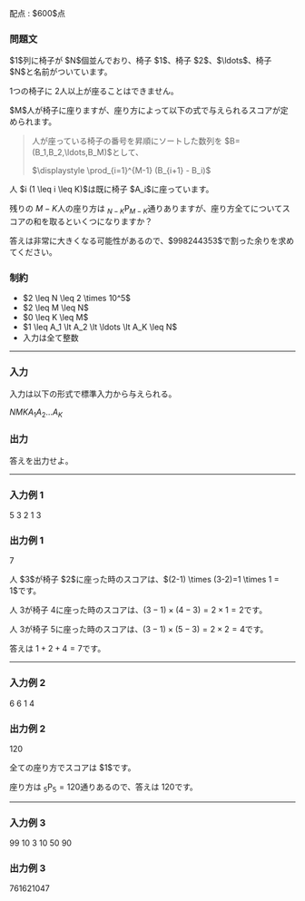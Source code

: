
<div>

<span>

<span>

<p>
配点 : $600$点
</p>

<div>

<section>

### **問題文**

<p>
$1$列に椅子が $N$個並んでおり、椅子 $1$、椅子 $2$、$\ldots$、椅子 $N$と名前がついています。

$1$つの椅子に $2$人以上が座ることはできません。  
</p>

<p>
$M$人が椅子に座りますが、座り方によって以下の式で与えられるスコアが定められます。  
</p>

<blockquote>

<p>
人が座っている椅子の番号を昇順にソートした数列を $B=(B_1,B_2,\ldots,B_M)$として、

$\displaystyle \prod_{i=1}^{M-1} (B_{i+1} - B_i)$
</p>

</blockquote>

<p>
人 $i (1 \leq i \leq K)$は既に椅子 $A_i$に座っています。

残りの $M-K$人の座り方は ${} _ {N-K} \mathrm{P} _ {M-K}$通りありますが、座り方全てについてスコアの和を取るといくつになりますか？
</p>

<p>
答えは非常に大きくなる可能性があるので、$998244353$で割った余りを求めてください。  
</p>

</section>

</div>

<div>

<section>

### **制約**

<ul>

<li>
$2 \leq N \leq 2 \times 10^5$
</li>

<li>
$2 \leq M \leq N$
</li>

<li>
$0 \leq K \leq M$
</li>

<li>
$1 \leq A_1 \lt A_2 \lt \ldots \lt A_K \leq N$
</li>

<li>
入力は全て整数
</li>

</ul>

</section>

</div>

---

<div>

<div>

<section>

### **入力**

<p>
入力は以下の形式で標準入力から与えられる。
</p>

<div>

$N$$M$$K$$A_1$$A_2$$\ldots$$A_K$
</div>

</section>

</div>

<div>

<section>

### **出力**

<p>
答えを出力せよ。  
</p>

</section>

</div>

</div>

---

<div>

<section>

### **入力例 1**

<div>

5 3 2
1 3

</div>

</section>

</div>

<div>

<section>

### **出力例 1**

<div>

7

</div>

<p>
人 $3$が椅子 $2$に座った時のスコアは、$(2-1) \times (3-2)=1 \times 1 = 1$です。

人 $3$が椅子 $4$に座った時のスコアは、$(3-1) \times (4-3)=2 \times 1 = 2$です。

人 $3$が椅子 $5$に座った時のスコアは、$(3-1) \times (5-3)=2 \times 2 = 4$です。

答えは $1+2+4=7$です。  
</p>

</section>

</div>

---

<div>

<section>

### **入力例 2**

<div>

6 6 1
4

</div>

</section>

</div>

<div>

<section>

### **出力例 2**

<div>

120

</div>

<p>
全ての座り方でスコアは $1$です。

座り方は ${} _ {5} \mathrm{P} _ {5} = 120$通りあるので、答えは $120$です。  
</p>

</section>

</div>

---

<div>

<section>

### **入力例 3**

<div>

99 10 3
10 50 90

</div>

</section>

</div>

<div>

<section>

### **出力例 3**

<div>

761621047

</div>

</section>

</div>

</span>

</span>

</div>
